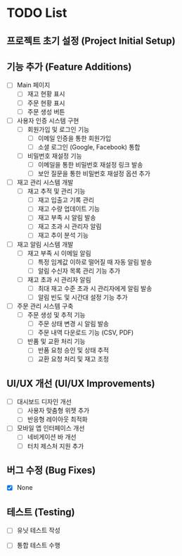 # TODO List

## 프로젝트 초기 설정 (Project Initial Setup)

## 기능 추가 (Feature Additions)

- [ ] Main 페이지
  - [ ] 재고 현황 표시
  - [ ] 주문 현황 표시
  - [ ] 주문 생성 버튼

- [ ] 사용자 인증 시스템 구현
  - [ ] 회원가입 및 로그인 기능
    - [ ] 이메일 인증을 통한 회원가입
    - [ ] 소셜 로그인 (Google, Facebook) 통합
  - [ ] 비밀번호 재설정 기능
    - [ ] 이메일을 통한 비밀번호 재설정 링크 발송
    - [ ] 보안 질문을 통한 비밀번호 재설정 옵션 추가

- [ ] 재고 관리 시스템 개발
  - [ ] 재고 추적 및 관리 기능
    - [ ] 재고 입출고 기록 관리
    - [ ] 재고 수량 업데이트 기능
    - [ ] 재고 부족 시 알림 발송
    - [ ] 재고 초과 시 관리자 알림
    - [ ] 재고 추이 분석 기능

- [ ] 재고 알림 시스템 개발
  - [ ] 재고 부족 시 이메일 알림
    - [ ] 특정 임계값 이하로 떨어질 때 자동 알림 발송
    - [ ] 알림 수신자 목록 관리 기능 추가
  - [ ] 재고 초과 시 관리자 알림
    - [ ] 최대 재고 수준 초과 시 관리자에게 알림 발송
    - [ ] 알림 빈도 및 시간대 설정 기능 추가

- [ ] 주문 관리 시스템 구축
  - [ ] 주문 생성 및 추적 기능
    - [ ] 주문 상태 변경 시 알림 발송
    - [ ] 주문 내역 다운로드 기능 (CSV, PDF)
  - [ ] 반품 및 교환 처리 기능
    - [ ] 반품 요청 승인 및 상태 추적
    - [ ] 교환 요청 처리 및 재고 조정

## UI/UX 개선 (UI/UX Improvements)

- [ ] 대시보드 디자인 개선
  - [ ] 사용자 맞춤형 위젯 추가
  - [ ] 반응형 레이아웃 최적화

- [ ] 모바일 앱 인터페이스 개선
  - [ ] 네비게이션 바 개선
  - [ ] 터치 제스처 지원 추가

## 버그 수정 (Bug Fixes)

- [x] None

## 테스트 (Testing)

- [ ] 유닛 테스트 작성
- [ ] 통합 테스트 수행


